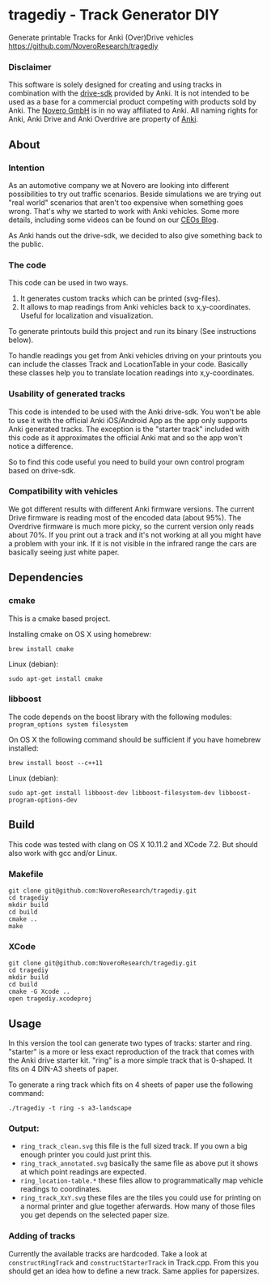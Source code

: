 # tragediy - Track Generator DIY
Generate printable Tracks for Anki (Over)Drive vehicles
https://github.com/NoveroResearch/tragediy

### Disclaimer
This software is solely designed for creating and using tracks in combination with the [drive-sdk](https://github.com/anki/drive-sdk) provided by Anki. It is not intended to be used as a base for a commercial product competing with products sold by Anki.
The [Novero GmbH](http://novero.com) is in no way affiliated to Anki. All naming rights for Anki, Anki Drive and Anki Overdrive are property of [Anki](http://anki.com).

## About
### Intention

As an automotive company we at Novero are looking into different possibilities to try out traffic scenarios. Beside simulations we are trying out "real world" scenarios that aren't too expensive when something goes wrong. That's why we started to work with Anki vehicles. Some more details, including some videos can be found on our [CEOs Blog](http://freddiegeier.com/en/innovation-at-novero-why-we-are-excited-about-model-cars/).

As Anki hands out the drive-sdk, we decided to also give something back to the public.

### The code

This code can be used in two ways.

  1. It generates custom tracks which can be printed (svg-files).
  2. It allows to map readings from Anki vehicles back to x,y-coordinates. Useful for localization and visualization.

To generate printouts build this project and run its binary (See instructions below).

To handle readings you get from Anki vehicles driving on your printouts you can include the classes Track and LocationTable in your code. Basically these classes help you to translate location readings into x,y-coordinates.

### Usability of generated tracks
This code is intended to be used with the Anki drive-sdk. You won't be able to use it with the official Anki iOS/Android App as the app only supports Anki generated tracks. The exception is the "starter track" included with this code as it approximates the official Anki mat and so the app won't notice a difference.

So to find this code useful you need to build your own control program based on drive-sdk.

### Compatibility with vehicles
We got different results with different Anki firmware versions. The current Drive firmware is reading most of the encoded data (about 95%). The Overdrive firmware is much more picky, so the current version only reads about 70%.
If you print out a track and it's not working at all you might have a problem with your ink. If it is not visible in the infrared range the cars are basically seeing just white paper.

## Dependencies

### cmake
This is a cmake based project.

Installing cmake on OS X using homebrew:

	brew install cmake

Linux (debian):

	sudo apt-get install cmake

### libboost
The code depends on the boost library with the following modules: `program_options system filesystem`

On OS X the following command should be sufficient if you have homebrew installed:

	brew install boost --c++11

Linux (debian):
	
	sudo apt-get install libboost-dev libboost-filesystem-dev libboost-program-options-dev

## Build

This code was tested with clang on OS X 10.11.2 and XCode 7.2. But should also work with gcc and/or Linux.

### Makefile
	git clone git@github.com:NoveroResearch/tragediy.git
	cd tragediy
	mkdir build
	cd build
	cmake ..
	make

### XCode

	git clone git@github.com:NoveroResearch/tragediy.git
	cd tragediy
	mkdir build
	cd build
	cmake -G Xcode ..
	open tragediy.xcodeproj

## Usage

In this version the tool can generate two types of tracks: starter and ring.
"starter" is a more or less exact reproduction of the track that comes with the Anki drive starter kit. "ring" is a more simple track that is 0-shaped. It fits on 4 DIN-A3 sheets of paper.

To generate a ring track which fits on 4 sheets of paper use the following command:

	./tragediy -t ring -s a3-landscape

### Output:

 * `ring_track_clean.svg` this file is the full sized track. If you own a big enough printer you could just print this.
 * `ring_track_annotated.svg` basically the same file as above put it shows at which point readings are expected.
 * `ring_location-table.*` these files allow to programmatically map vehicle readings to coordinates.
 * `ring_track_XxY.svg` these files are the tiles you could use for printing on a normal printer and glue together aferwards. How many of those files you get depends on the selected paper size.

### Adding of tracks
Currently the available tracks are hardcoded. Take a look at `constructRingTrack` and `constructStarterTrack` in Track.cpp. From this you should get an idea how to define a new track. Same applies for papersizes.


